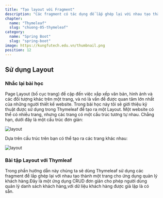 ```yaml
---
title: "Tạo layout với Fragment"
description: "Các fragment có tác dụng để lắp ghép lại với nhau tạo thành một trang"
chapter:
  name: "Thymeleaf"
  slug: "chuong-05-thymeleaf"
category:
  name: "Spring Boot"
  slug: "spring-boot"
image: https://kungfutech.edu.vn/thumbnail.png
position: 12
---
```


## Sử dụng Layout

### Nhắc lại bài học

Page Layout (bố cục trang) đề cập đến việc xắp xếp văn bản, hình ảnh và các đối tượng khác trên một trang, và nó là vấn đề được quan tâm lớn nhất của những người thiết kế website. Trong bài học này tôi sẽ giới thiệu kỹ thuật được sử dụng trong Thymeleaf để tạo ra một Layout.
Một website có thể có nhiều trang, nhưng các trang có một cấu trúc tương tự nhau. Chẳng hạn, dưới đây là một cấu trúc đơn giản:

![layout](https://s1.o7planning.com/vi/12369/images/40274059.png)

Dựa trên cấu trúc trên bạn có thể tạo ra các trang khác nhau:

![layout](https://s1.o7planning.com/vi/12369/images/40277382.gif)

### Bài tập Layout với Thymleaf

Trong phần hướng dẫn này chúng ta sẽ dùng Thymeleaf sử dụng các fragment để lắp ghép lại với nhau tạo thành một trang cho ứng dụng quản lý khách hàng.Đây là một ứng dụng CRUD đơn giản cho phép người dùng quản lý danh sách khách hàng,với dữ liệu khách hàng được giả lập là có sẵn.

